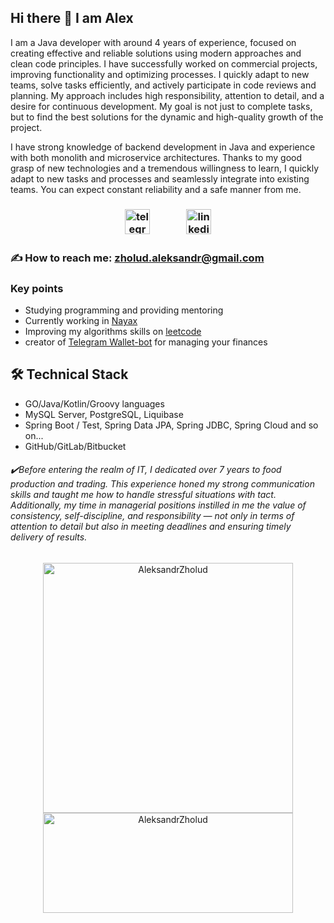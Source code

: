 
<h2> Hi there 👋 I am Alex </h2>

I am a Java developer with around 4 years of experience, focused on creating effective and reliable solutions using modern approaches and clean code principles. I have successfully worked on commercial projects, improving functionality and optimizing processes. I quickly adapt to new teams, solve tasks efficiently, and actively participate in code reviews and planning. My approach includes high responsibility, attention to detail, and a desire for continuous development. My goal is not just to complete tasks, but to find the best solutions for the dynamic and high-quality growth of the project.

I have strong knowledge of backend development in Java and experience with both monolith and microservice architectures. Thanks to my good grasp of new technologies and a tremendous willingness to learn, I quickly adapt to new tasks and processes and seamlessly integrate into existing teams. You can expect constant reliability and a safe manner from me.
 
<h3 align='center'>
 
[<img src='https://user-images.githubusercontent.com/29590727/136810253-7a03d8e3-9e03-40b6-9c86-b6907c05e05c.png' alt='telegram' height='40'>](https://t.me/Aleks_JSD)  &nbsp; &nbsp;&nbsp;&nbsp;&nbsp;&nbsp;&nbsp;&nbsp;&nbsp;&nbsp;&nbsp;&nbsp; [<img src='https://user-images.githubusercontent.com/29590727/136810588-a37eb007-9834-4a32-aacc-bab0b597e7a0.png' alt='linkedin' height='40'>](https://www.linkedin.com/in/aleksandrzholud)

 </h3>
 
<h3>
✍ How to reach me: <a href='mailto:zholud.aleksandr@gmail.com'>zholud.aleksandr@gmail.com</a>
</h3>
 
 ### Key points
 *   Studying programming and providing mentoring
 *   Currently working in [Nayax](https://www.nayax.com/)
 *   Improving my algorithms skills on [leetcode](https://leetcode.com/AleksandrZholud/)
 *   creator of [Telegram Wallet-bot](https://github.com/AleksandrZholud/wallet-bot) for managing your finances
 
 ## 🛠 Technical Stack
 *   GO/Java/Kotlin/Groovy languages
 *   MySQL Server, PostgreSQL, Liquibase
 *   Spring Boot / Test, Spring Data JPA, Spring JDBC, Spring Cloud and so on...
 *   GitHub/GitLab/Bitbucket
 
 
 <h6> 
✔️Before entering the realm of IT, I dedicated over 7 years to food production and trading. This experience honed my strong communication skills and taught me how to handle stressful situations with tact. Additionally, my time in managerial positions instilled in me the value of consistency, self-discipline, and responsibility — not only in terms of attention to detail but also in meeting deadlines and ensuring timely delivery of results.
</h6>
 
 
<!-- > &nbsp; &nbsp; &nbsp; &nbsp; &nbsp; &nbsp; You can also name me Sasha -->


<p align="center"><img align="top-center" src="https://github-readme-streak-stats.herokuapp.com/?user=AleksandrZholud&theme=gotham" alt="AleksandrZholud" width='400'/> <a href="https://github.com/ryo-ma/github-profile-trophy"><img src="https://github-profile-trophy.vercel.app/?username=AleksandrZholud&column=4&rank=SSS,SS,S,AAA,AA,A,B,C,D,?&no-bg=true&no-frame=true&theme=tokyonight" alt="AleksandrZholud" height='160' width='400'/></a> </p> 

<!--<p align="right">-->
<!--<a href="https://github.com/AleksandrZholud"><img src="https://s05.flagcounter.com/count2/2Q2S/bg_171729/txt_42B53A/border_FFFFFF/columns_1/maxflags_5/viewers_Views/labels_0/pageviews_0/flags_0/percent_1/" alt="Flag Counter" border="1"></a>-->
<!--</p>-->
 
<!--<<p align="right"> <img src="https://komarev.com/ghpvc/?username=aleksandrzholud&color=12a367&style=flat-square&label=Count%20of%20views" alt="LxSasha" height='15'/> </p>
-->

 <!--Window of statistic-->
<!--![GitHub stats](https://github-readme-stats.vercel.app/api?username=AleksandrZholud&show_icons=true)-->

 <!--All Statistics-->
<!--![GitHub metrics](https://metrics.lecoq.io/AleksandrZholud)-->


<!--
**AleksandrZholud/AleksandrZholud** is a ✨ _special_ ✨ repository because its `README.md` (this file) appears on your GitHub profile.

Here are some ideas to get you started:

- 🔭 I’m currently working on ...
- 🌱 I’m currently learning ...
- 👯 I’m looking to collaborate on ...
- 🤔 I’m looking for help with ...
- 💬 Ask me about ...
- 📫 How to reach me: ...
- 😄 Pronouns: ...
- ⚡️ Fun fact: ...
-->


